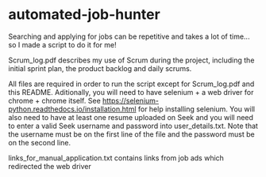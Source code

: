 # automated-job-hunter
Searching and applying for jobs can be repetitive and takes a lot of time... so I made a script to do it for me!

Scrum_log.pdf describes my use of Scrum during the project, including the initial sprint plan, the product backlog and daily scrums.

All files are required in order to run the script except for Scrum_log.pdf and this README. Aditionally, you will need to have selenium + a web driver for chrome + chrome itself. See https://selenium-python.readthedocs.io/installation.html for help installing selenium. You will also need to have at least one resume uploaded on Seek and you will need to enter a valid Seek username and password into user_details.txt. Note that the username must be on the first line of the file and the password must be on the second line.

links_for_manual_application.txt contains links from job ads which redirected the web driver

